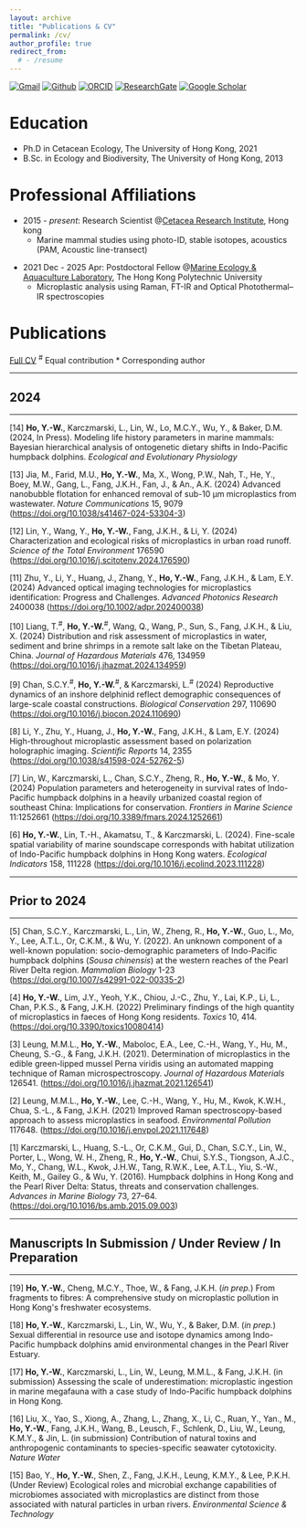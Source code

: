 ```yaml
---
layout: archive
title: "Publications & CV"
permalink: /cv/
author_profile: true
redirect_from:
  # - /resume
---
```


<!-- {% include base_path %} -->

[![Gmail](https://img.shields.io/badge/Gmail-D14836?style=for-the-badge&logo=Gmail&logoColor=white&color=D14836)](mailto:hoyuenwaderek@gmail.com)
[![Github](https://img.shields.io/badge/Github-badge?style=for-the-badge&logo=Github&color=black)](https://github.com/YuenWaHo)
[![ORCID](https://img.shields.io/badge/ORCID-badge?style=for-the-badge&logo=ORCID&logoColor=white&color=Black)](https://orcid.org/0000-0003-1523-112X)
[![ResearchGate](https://img.shields.io/badge/RG-badge?style=for-the-badge&logo=ResearchGate&logoColor=ffffff&labelColor=000000&color=000000)](https://www.researchgate.net/profile/Yuen-Wa-Ho)
[![Google Scholar](https://img.shields.io/badge/GScholar-badge?style=for-the-badge&logo=GoogleScholar&color=ffffff)](https://scholar.google.com.hk/citations?user=rCZFcA4AAAAJ&hl=en)

# Education

- Ph.D in Cetacean Ecology, The University of Hong Kong, 2021
- B.Sc. in Ecology and Biodiversity, The University of Hong Kong, 2013

# Professional Affiliations

- 2015 - _present_: Research Scientist @[Cetacea Research Institute](https://www.hku-cetacean-ecology.net/cri), Hong kong
  - Marine mammal studies using photo-ID, stable isotopes, acoustics (PAM, Acoustic line-transect)

<!---
- 2024 Apr - _present_:Postdoctoral Fellow @[Marine Ecoacoustics and Informatics Lab](https://meil.biodiv.tw/home), Academia Sinica
--->

- 2021 Dec - 2025 Apr: Postdoctoral Fellow @[Marine Ecology & Aquaculture Laboratory](https://www.seafoodmeal.today/), The Hong Kong Polytechnic University
  - Microplastic analysis using Raman, FT-IR and Optical Photothermal–IR spectroscopies

# Publications

[Full CV](https://drive.google.com/file/d/10tMVAib4btyZksHpkNjQSv9YeTbZnC_S/view) <sup>#</sup> Equal contribution \* Corresponding author

---

## 2024

---

[14] **Ho, Y.-W.**, Karczmarski, L., Lin, W., Lo, M.C.Y., Wu, Y., & Baker, D.M. (2024, In Press). Modeling life history parameters in marine mammals: Bayesian hierarchical analysis of ontogenetic dietary shifts in Indo-Pacific humpback dolphins. _Ecological and Evolutionary Physiology_

[13] Jia, M., Farid, M.U., **Ho, Y.-W.**, Ma, X., Wong, P.W., Nah, T., He, Y., Boey, M.W., Gang, L., Fang, J.K.H., Fan, J., & An., A.K. (2024) Advanced nanobubble flotation for enhanced removal of sub-10 µm microplastics from wastewater. _Nature Communications_ 15, 9079 (https://doi.org/10.1038/s41467-024-53304-3)

[12] Lin, Y., Wang, Y., **Ho, Y.-W.**, Fang, J.K.H., & Li, Y. (2024) Characterization and ecological risks of microplastics in urban road runoff. _Science of the Total Environment_ 176590 (https://doi.org/10.1016/j.scitotenv.2024.176590)

[11] Zhu, Y., Li, Y., Huang, J., Zhang, Y., **Ho, Y.-W.**, Fang, J.K.H., & Lam, E.Y. (2024) Advanced optical imaging technologies for microplastics identification: Progress and Challenges. _Advanced Photonics Research_ 2400038 (https://doi.org/10.1002/adpr.202400038)

[10] Liang, T.<sup>#</sup>, **Ho, Y.-W.**<sup>#</sup>, Wang, Q., Wang, P., Sun, S., Fang, J.K.H., & Liu, X. (2024) Distribution and risk assessment of microplastics in water, sediment and brine shrimps in a remote salt lake on the Tibetan Plateau, China. _Journal of Hazardous Materials_ 476, 134959 (https://doi.org/10.1016/j.jhazmat.2024.134959)

[9] Chan, S.C.Y.<sup>#</sup>, **Ho, Y.-W.**<sup>#</sup>, & Karczmarski, L.<sup>#</sup> (2024) Reproductive dynamics of an inshore delphinid reflect demographic consequences of large-scale coastal constructions. _Biological Conservation_ 297, 110690 (https://doi.org/10.1016/j.biocon.2024.110690)

[8] Li, Y., Zhu, Y., Huang, J., **Ho, Y.-W.**, Fang, J.K.H., & Lam, E.Y. (2024) High-throughout microplastic assessment based on polarization holographic imaging. _Scientific Reports_ 14, 2355 (https://doi.org/10.1038/s41598-024-52762-5)

[7] Lin, W., Karczmarski, L., Chan, S.C.Y., Zheng, R., **Ho, Y.-W.**, & Mo, Y. (2024) Population parameters and heterogeneity in survival rates of Indo-Pacific humpback dolphins in a heavily urbanized coastal region of southeast China: Implications for conservation. _Frontiers in Marine Science_ 11:1252661 (https://doi.org/10.3389/fmars.2024.1252661)

[6] **Ho, Y.-W.**, Lin, T.-H., Akamatsu, T., & Karczmarski, L. (2024). Fine-scale spatial variability of marine soundscape corresponds with habitat utilization of Indo-Pacific humpback dolphins in Hong Kong waters. _Ecological Indicators_ 158, 111228 (https://doi.org/10.1016/j.ecolind.2023.111228)

---

## Prior to 2024

---

[5] Chan, S.C.Y., Karczmarski, L., Lin, W., Zheng, R., **Ho, Y.-W.**, Guo, L., Mo, Y., Lee, A.T.L., Or, C.K.M., & Wu, Y. (2022). An unknown component of a well-known population: socio-demographic parameters of Indo-Pacific humpback dolphins (_Sousa chinensis_) at the western reaches of the Pearl River Delta region. _Mammalian Biology_ 1-23 (https://doi.org/10.1007/s42991-022-00335-2)

[4] **Ho, Y.-W.**, Lim, J.Y., Yeoh, Y.K., Chiou, J.-C., Zhu, Y., Lai, K.P., Li, L., Chan, P.K.S., & Fang, J.K.H. (2022) Preliminary findings of the high quantity of microplastics in faeces of Hong Kong residents. _Toxics_ 10, 414. (https://doi.org/10.3390/toxics10080414)

[3] Leung, M.M.L., **Ho, Y.-W.**, Maboloc, E.A., Lee, C.-H., Wang, Y., Hu, M., Cheung, S.-G., & Fang, J.K.H. (2021). Determination of microplastics in the edible green-lipped mussel Perna viridis using an automated mapping technique of Raman microspectroscopy. _Journal of Hazardous Materials_ 126541. (https://doi.org/10.1016/j.jhazmat.2021.126541)

[2] Leung, M.M.L., **Ho, Y.-W.**, Lee, C.-H., Wang, Y., Hu, M., Kwok, K.W.H., Chua, S.-L., & Fang, J.K.H. (2021) Improved Raman spectroscopy-based approach to assess microplastics in seafood. _Environmental Pollution_ 117648. (https://doi.org/10.1016/j.envpol.2021.117648)

[1] Karczmarski, L., Huang, S.-L., Or, C.K.M., Gui, D., Chan, S.C.Y., Lin, W., Porter, L., Wong, W. H., Zheng, R., **Ho, Y.-W.**, Chui, S.Y.S., Tiongson, A.J.C., Mo, Y., Chang, W.L., Kwok, J.H.W., Tang, R.W.K., Lee, A.T.L., Yiu, S.-W., Keith, M., Gailey G., & Wu, Y. (2016). Humpback dolphins in Hong Kong and the Pearl River Delta: Status, threats and conservation challenges. _Advances in Marine Biology_ 73, 27–64. (https://doi.org/10.1016/bs.amb.2015.09.003)

---

## Manuscripts In Submission / Under Review / In Preparation

---

<!---
[22] **Ho, Y.-W.** & Karczmarski, L (_in prep._). Change-point model: A methodological duel between frequentist and Bayesian approaches on weaning ages

[21] Lin, Y., Wang, Y., **Ho, Y.-W.**, et al. (_in prep._) Characterization, interrelationships, and ecological risks of multiple stormwater pollutants in urban road runoff

[20] **Ho, Y.-W.**, et al. (_in prep._) Half-century of marine mammal strandings in Hong Kong: Patterns, hotspots, and conservation implications
--->

[19] **Ho, Y.-W.**, Cheng, M.C.Y., Thoe, W., & Fang, J.K.H. (_in prep._) From fragments to fibres: A comprehensive study on microplastic pollution in Hong Kong's freshwater ecosystems.

[18] **Ho, Y.-W.**, Karczmarski, L., Lin, W., Wu, Y., & Baker, D.M. (_in prep._) Sexual differential in resource use and isotope dynamics among Indo-Pacific humpback dolphins amid environmental changes in the Pearl River Estuary.

[17] **Ho, Y.-W.**, Karczmarski, L., Lin, W., Leung, M.M.L., & Fang, J.K.H. (in submission) Assessing the scale of underestimation: microplastic ingestion in marine megafauna with a case study of Indo-Pacific humpback dolphins in Hong Kong.

[16] Liu, X., Yao, S., Xiong, A., Zhang, L., Zhang, X., Li, C., Ruan, Y., Yan., M., **Ho, Y.-W.**, Fang, J.K.H., Wang, B., Leusch, F., Schlenk, D., Liu, W., Leung, K.M.Y., & Jin, L. (in submission) Contribution of natural toxins and anthropogenic contaminants to species-specific seawater cytotoxicity. _Nature Water_

[15] Bao, Y., **Ho, Y.-W.**, Shen, Z., Fang, J.K.H., Leung, K.M.Y., & Lee, P.K.H. (Under Review) Ecological roles and microbial exchange capabilities of microbiomes associated with microplastics are distinct from those associated with natural particles in urban rivers. _Environmental Science & Technology_

<!---
## Repository

---

[R02] Chan, S. C., **Ho, Y.-W.**, & Karczmarski, L. (2024). Reproductive dynamics of an inshore delphinid reflect demographic consequences of large-scale coastal constructions [Computer software]

[R01] **Ho, Y.-W.**, Karczmarski, L., Lin, W., Lo, M. C. Y., Wu, Y., & Baker, D. M. (2024). Modeling life history parameters in marine mammals: Bayesian hierarchical analysis of ontogenetic dietary shifts in Indo-Pacific humpback dolphins [Computer software]
--->
